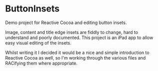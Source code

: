 ButtonInsets
============

Demo project for Reactive Cocoa and editing button insets. 

Image, content and title edge insets are fiddly to change, hard to understand and poorly documented. This project is an iPad app to allow easy visual editing of the insets.

Whilst writing it I decided it would be a nice and simple introduction to Reactive Cocoa as well, so I'm working through the various files and RACifying them where appropriate. 

